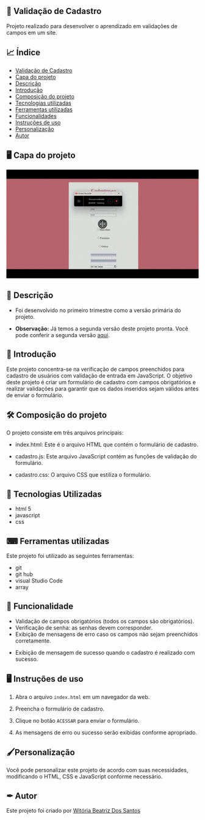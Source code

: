 
## 📃 Validação de Cadastro

Projeto realizado para desenvolver o aprendizado em validações de campos em um site.

## 📈 Índice 
* [Validação de Cadastro](https://github.com/Witoriabeatriz/Cadastro-versao-primaria/tree/main#-valida%C3%A7%C3%A3o-de-cadastro)  
* [Capa do projeto](https://github.com/Witoriabeatriz/Cadastro-versao-primaria/tree/main#%EF%B8%8F-capa-do-projeto)  
* [Descrição](https://github.com/Witoriabeatriz/Cadastro-versao-primaria/tree/main#-descri%C3%A7%C3%A3o)  
* [Introdução](https://github.com/Witoriabeatriz/Cadastro-versao-primaria/tree/main#-introdu%C3%A7%C3%A3o)  
* [Composição do projeto](https://github.com/Witoriabeatriz/Cadastro-versao-primaria/tree/main#%EF%B8%8F-composi%C3%A7%C3%A3o-do-projeto)  
* [Tecnologias utilizadas](https://github.com/Witoriabeatriz/Cadastro-versao-primaria/tree/main#-tecnologias-utilizadas)  
* [Ferramentas utilizadas](https://github.com/Witoriabeatriz/Cadastro-versao-primaria/tree/main#-ferramentas-utilizadas)  
* [Funcionalidades](https://github.com/Witoriabeatriz/Cadastro-versao-primaria/tree/main#-funcionalidade)
* [Instruções de uso](https://github.com/Witoriabeatriz/Cadastro-versao-primaria/tree/main#%EF%B8%8F-instru%C3%A7%C3%B5es-de-uso)
* [Personalização](https://github.com/Witoriabeatriz/Cadastro-versao-primaria/tree/main#%EF%B8%8Fpersonaliza%C3%A7%C3%A3o)
* [Autor](https://github.com/Witoriabeatriz/Cadastro-versao-primaria/tree/main#-autor)
 
## 🖥️ Capa do projeto

<img src="imgs/cadastro1.gif">

## 📌 Descrição

* Foi desenvolvido no primeiro trimestre como a versão primária do projeto.

* **Observação:** Já temos a segunda versão deste projeto pronta. Você pode conferir a segunda versão [aqui](https://witoriabeatriz.github.io/Cadastro-versao-final/).


## 📝 Introdução

Este projeto concentra-se na verificação de campos preenchidos para cadastro de usuários com validação de entrada em JavaScript. O objetivo deste projeto é criar um formulário de cadastro com campos obrigatórios e realizar validações para garantir que os dados inseridos sejam válidos antes de enviar o formulário.

## 🛠️ Composição do projeto 

O projeto consiste em três arquivos principais:

* index.html: Este é o arquivo HTML que contém o formulário de cadastro.

* cadastro.js: Este arquivo JavaScript contém as funções de validação do formulário.

* cadastro.css: O arquivo CSS que estiliza o formulário.


## 🤖 Tecnologias Utilizadas
* html 5
* javascript
* css

## ⌨ Ferramentas utilizadas

Este projeto foi utilizado as seguintes ferramentas:
* git
* git hub
* visual Studio Code
* array

## 👾 Funcionalidade

* Validação de campos obrigatórios (todos os campos são obrigatórios).
* Verificação de senha: as senhas devem corresponder.
* Exibição de mensagens de erro caso os campos não sejam preenchidos corretamente.
- Exibição de mensagem de sucesso quando o cadastro é realizado com sucesso.

## 🖥️ Instruções de uso
1. Abra o arquivo `index.html` em um navegador da web.

2. Preencha o formulário de cadastro.

3. Clique no botão `ACESSAR` para enviar o formulário.

4. As mensagens de erro ou sucesso serão exibidas conforme apropriado.

## 🖌️Personalização
Você pode personalizar este projeto de acordo com suas necessidades, modificando o HTML, CSS e JavaScript conforme necessário.

## ✒ Autor
Este projeto foi criado por [Witória Beatriz Dos Santos](https://github.com/Witoriabeatriz)

 


